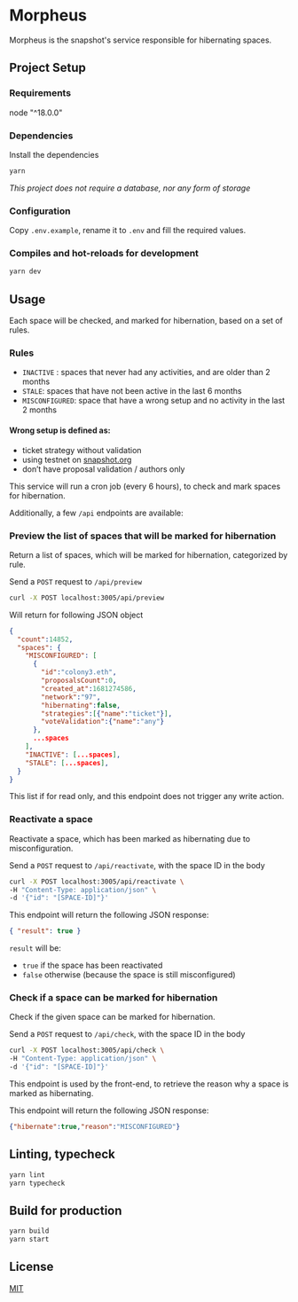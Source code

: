 # Morpheus

Morpheus is the snapshot's service responsible for hibernating spaces.

## Project Setup

### Requirements

node "^18.0.0"

### Dependencies

Install the dependencies

```bash
yarn
```

_This project does not require a database, nor any form of storage_


### Configuration

Copy `.env.example`, rename it to `.env` and fill the required values.

### Compiles and hot-reloads for development

```bash
yarn dev
```

## Usage

Each space will be checked, and marked for hibernation, based on a set of rules.

### Rules

- `INACTIVE` : spaces that never had any activities, and are older than 2 months
- `STALE`: spaces that have not been active in the last 6 months
- `MISCONFIGURED`: space that have a wrong setup and no activity in the last 2 months

#### Wrong setup is defined as:
-  ticket strategy without validation
-  using testnet on [snapshot.org](http://snapshot.org)
-  don’t have proposal validation / authors only

This service will run a cron job (every 6 hours), to check and mark spaces for hibernation.

Additionally, a few `/api` endpoints are available:

### Preview the list of spaces that will be marked for hibernation

Return a list of spaces, which will be marked for hibernation, categorized by rule.

Send a `POST` request to `/api/preview`

```bash
curl -X POST localhost:3005/api/preview
```

Will return for following JSON object

```json
{
  "count":14852,
  "spaces": {
    "MISCONFIGURED": [
      {         
        "id":"colony3.eth",
        "proposalsCount":0,
        "created_at":1681274586,
        "network":"97",
        "hibernating":false,
        "strategies":[{"name":"ticket"}],
        "voteValidation":{"name":"any"}
      },
      ...spaces
    ],
    "INACTIVE": [...spaces],
    "STALE": [...spaces],
  }
}
```

This list if for read only, and this endpoint does not trigger any write action.

### Reactivate a space

Reactivate a space, which has been marked as hibernating due to misconfiguration.

Send a `POST` request to `/api/reactivate`, with the space ID in the body

```bash
curl -X POST localhost:3005/api/reactivate \
-H "Content-Type: application/json" \
-d '{"id": "[SPACE-ID]"}'
```

This endpoint will return the following JSON response:

```json
{ "result": true }
```

`result` will be:
- `true` if the space has been reactivated
- `false` otherwise (because the space is still misconfigured)

### Check if a space can be marked for hibernation

Check if the given space can be marked for hibernation.

Send a `POST` request to `/api/check`, with the space ID in the body

```bash
curl -X POST localhost:3005/api/check \
-H "Content-Type: application/json" \
-d '{"id": "[SPACE-ID]"}'
```

This endpoint is used by the front-end, to retrieve the reason why a space is marked as hibernating.

This endpoint will return the following JSON response:

```json
{"hibernate":true,"reason":"MISCONFIGURED"}
```

## Linting, typecheck

```bash
yarn lint
yarn typecheck
```

## Build for production

```bash
yarn build
yarn start
```

## License

[MIT](LICENCE)
